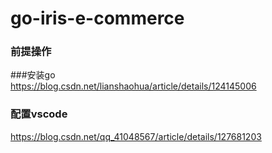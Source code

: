 # go-iris-e-commerce

### 前提操作
###安装go  
https://blog.csdn.net/lianshaohua/article/details/124145006
### 配置vscode
https://blog.csdn.net/qq_41048567/article/details/127681203
